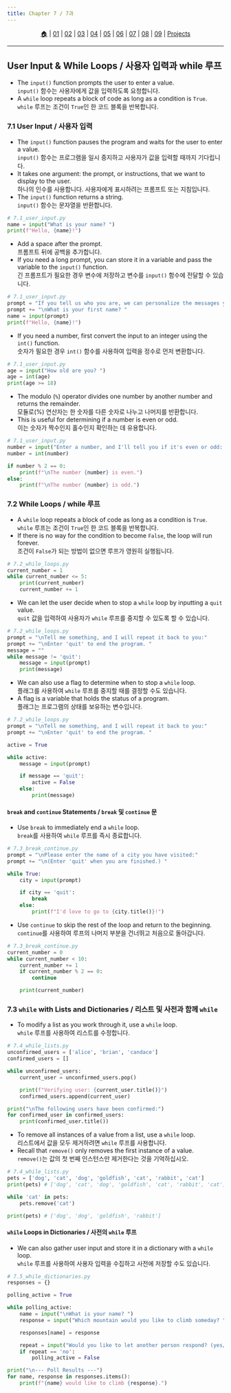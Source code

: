 ```yaml
---
title: Chapter 7 / 7과
---
```


<p id="menu" align="center">
  <a href="https://2023-aaronkr.github.io/python-crash-course" title="Home">🏠</a> |
  <a href="lessons/01.html" title="Getting Started / 시작하기">01</a> |
  <a href="lessons/02.html" title="Variables & Data Types / 변수와 데이터 타입">02</a> |
  <a href="lessons/03.html" title="Lists 1 / 리스트 1">03</a> |
  <a href="lessons/04.html" title="Lists 2 / 리스트 2">04</a> |
  <a href="lessons/05.html" title="If Statements / 조건문">05</a> |
  <a href="lessons/06.html" title="Dictionaries / 사전">06</a> |
  <a href="lessons/07.html" title="User Input / 사용자 입력">07</a> |
  <a href="lessons/08.html" title="Functions / 함수">08</a> |
  <a href="lessons/09.html" title="Classes / 클래스">09</a> | 
  <a href="https://github.com/aaronkr-courses/PyProject" title="Projects / 프로젝트">Projects</a>
</p>

---

## User Input & While Loops / 사용자 입력과 while 루프

- The `input()` function prompts the user to enter a value.<br>
  `input()` 함수는 사용자에게 값을 입력하도록 요청합니다.
- A `while` loop repeats a block of code as long as a condition is `True`.<br>
  `while` 루프는 조건이 `True`인 한 코드 블록을 반복합니다.

### 7.1 User Input / 사용자 입력

- The `input()` function pauses the program and waits for the user to enter a value.<br>
  `input()` 함수는 프로그램을 일시 중지하고 사용자가 값을 입력할 때까지 기다립니다.
- It takes one argument: the prompt, or instructions, that we want to display to the user.<br>
  하나의 인수를 사용합니다. 사용자에게 표시하려는 프롬프트 또는 지침입니다.
- The `input()` function returns a string.<br>
  `input()` 함수는 문자열을 반환합니다.

```python
# 7.1_user_input.py
name = input("What is your name? ")
print(f"Hello, {name}!")
```

- Add a space after the prompt.<br>
  프롬프트 뒤에 공백을 추가합니다.
- If you need a long prompt, you can store it in a variable and pass the variable to the `input()` function.<br>
  긴 프롬프트가 필요한 경우 변수에 저장하고 변수를 `input()` 함수에 전달할 수 있습니다.

```python
# 7.1_user_input.py
prompt = "If you tell us who you are, we can personalize the messages you see."
prompt += "\nWhat is your first name? "
name = input(prompt)
print(f"Hello, {name}!")
```

- If you need a number, first convert the input to an integer using the `int()` function.<br>
  숫자가 필요한 경우 `int()` 함수를 사용하여 입력을 정수로 먼저 변환합니다.

```python
# 7.1_user_input.py
age = input("How old are you? ")
age = int(age)
print(age >= 18)
```

- The modulo (`%`) operator divides one number by another number and returns the remainder.<br>
  모듈로(%) 연산자는 한 숫자를 다른 숫자로 나누고 나머지를 반환합니다.
- This is useful for determining if a number is even or odd.<br>
  이는 숫자가 짝수인지 홀수인지 확인하는 데 유용합니다.

```python
# 7.1_user_input.py
number = input("Enter a number, and I'll tell you if it's even or odd: ")
number = int(number)

if number % 2 == 0:
    print(f"\nThe number {number} is even.")
else:
    print(f"\nThe number {number} is odd.")
```

### 7.2 While Loops / while 루프

- A `while` loop repeats a block of code as long as a condition is `True`.<br>
  `while` 루프는 조건이 `True`인 한 코드 블록을 반복합니다.
- If there is no way for the condition to become `False`, the loop will run forever.<br>
  조건이 `False`가 되는 방법이 없으면 루프가 영원히 실행됩니다.

```python
# 7.2_while_loops.py
current_number = 1
while current_number <= 5:
    print(current_number)
    current_number += 1
```

- We can let the user decide when to stop a `while` loop by inputting a `quit` value.<br>
  `quit` 값을 입력하여 사용자가 `while` 루프를 중지할 수 있도록 할 수 있습니다.

```python
# 7.2_while_loops.py
prompt = "\nTell me something, and I will repeat it back to you:"
prompt += "\nEnter 'quit' to end the program. "
message = ""
while message != 'quit':
    message = input(prompt)
    print(message)
```

- We can also use a flag to determine when to stop a `while` loop.<br>
  플래그를 사용하여 `while` 루프를 중지할 때를 결정할 수도 있습니다.
- A flag is a variable that holds the status of a program.<br>
  플래그는 프로그램의 상태를 보유하는 변수입니다.

```python
# 7.2_while_loops.py
prompt = "\nTell me something, and I will repeat it back to you:"
prompt += "\nEnter 'quit' to end the program. "

active = True

while active:
    message = input(prompt)

    if message == 'quit':
        active = False
    else:
        print(message)
```

#### `break` and `continue` Statements / `break` 및 `continue` 문

- Use `break` to immediately end a `while` loop.<br>
  `break`를 사용하여 `while` 루프를 즉시 종료합니다.

```python
# 7.3_break_continue.py
prompt = "\nPlease enter the name of a city you have visited:"
prompt += "\n(Enter 'quit' when you are finished.) "

while True:
    city = input(prompt)

    if city == 'quit':
        break
    else:
        print(f"I'd love to go to {city.title()}!")
```

- Use `continue` to skip the rest of the loop and return to the beginning.<br>
  `continue`를 사용하여 루프의 나머지 부분을 건너뛰고 처음으로 돌아갑니다.

```python
# 7.3_break_continue.py
current_number = 0
while current_number < 10:
    current_number += 1
    if current_number % 2 == 0:
        continue

    print(current_number)
```

### 7.3 `while` with Lists and Dictionaries / 리스트 및 사전과 함께 `while`

- To modify a list as you work through it, use a `while` loop.<br>
  `while` 루프를 사용하여 리스트를 수정합니다.

```python
# 7.4_while_lists.py
unconfirmed_users = ['alice', 'brian', 'candace']
confirmed_users = []

while unconfirmed_users:
    current_user = unconfirmed_users.pop()

    print(f"Verifying user: {current_user.title()}")
    confirmed_users.append(current_user)

print("\nThe following users have been confirmed:")
for confirmed_user in confirmed_users:
    print(confirmed_user.title())
```

- To remove all instances of a value from a list, use a `while` loop.<br>
  리스트에서 값을 모두 제거하려면 `while` 루프를 사용합니다.
- Recall that `remove()` only removes the first instance of a value.<br>
  `remove()`는 값의 첫 번째 인스턴스만 제거한다는 것을 기억하십시오.

```python
# 7.4_while_lists.py
pets = ['dog', 'cat', 'dog', 'goldfish', 'cat', 'rabbit', 'cat']
print(pets) # ['dog', 'cat', 'dog', 'goldfish', 'cat', 'rabbit', 'cat']

while 'cat' in pets:
    pets.remove('cat')

print(pets) # ['dog', 'dog', 'goldfish', 'rabbit']
```

#### `while` Loops in Dictionaries / 사전의 `while` 루프

- We can also gather user input and store it in a dictionary with a `while` loop.<br>
  `while` 루프를 사용하여 사용자 입력을 수집하고 사전에 저장할 수도 있습니다.

```python
# 7.5_while_dictionaries.py
responses = {}

polling_active = True

while polling_active:
    name = input("\nWhat is your name? ")
    response = input("Which mountain would you like to climb someday? ")

    responses[name] = response

    repeat = input("Would you like to let another person respond? (yes/ no) ")
    if repeat == 'no':
        polling_active = False

print("\n--- Poll Results ---")
for name, response in responses.items():
    print(f"{name} would like to climb {response}.")
```
